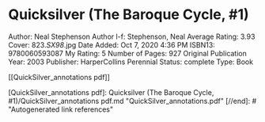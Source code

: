 # Quicksilver (The Baroque Cycle, #1)

Author: Neal Stephenson
Author l-f: Stephenson, Neal
Average Rating: 3.93
Cover: 823._SX98_.jpg
Date Added: Oct 7, 2020 4:36 PM
ISBN13: 9780060593087
My Rating: 5
Number of Pages: 927
Original Publication Year: 2003
Publisher: HarperCollins Perennial
Status: complete
Type: Book

[[QuickSilver_annotations pdf]]

[//begin]: # "Autogenerated link references for markdown compatibility"
[QuickSilver_annotations pdf]: Quicksilver (The Baroque Cycle, #1)/QuickSilver_annotations pdf.md "QuickSilver_annotations.pdf"
[//end]: # "Autogenerated link references"